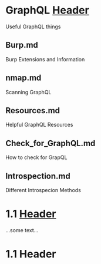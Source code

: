 # GraphQL [Header](#1.0) 
Useful GraphQL things
## Burp.md
Burp Extensions and Information
## nmap.md
Scanning GraphQL
## Resources.md
Helpful GraphQL Resources
## Check_for_GraphQL.md
How to check for GrapQL
## Introspection.md
Different Introspecion Methods


# 1.1 [Header](#1.1)   

...some text...

# 1.1 Header<a id='1.1'></a>
